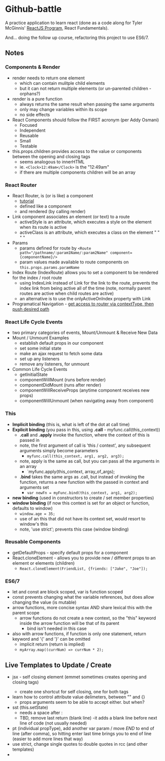 # Github-battle
A practice application to learn react (done as a code along for Tyler McGinnis' [ReactJS Program](http://www.reactjsprogram.com/), React Fundamentals).

And... doing the follow up course, refactoring this project to use ES6/7.


## Notes
### Components & Render
* render needs to return one element
    * which can contain mulitple child elements
    * but it can not return multiple elements (or un-parented children - orphans?)
* render is a pure function
    * always returns the same result when passing the same arguments
    * only may change variables within its scope
    * no side effects
* React Components should follow the FIRST acronym (per Addy Osmani)
    * Focused
    * Independent
    * Reusable
    * Small
    * Testable
* this.props.children provides access to the value or components between the opening and closing tags
    * seems analogous to innerHTML
    * ie. `<Clock>12:49am</Clock>`  is the "12:49am"
    * if there are multiple components children will be an array

### React Router
* React Router, is (or is like) a component
    * [tutorial](https://github.com/reactjs/react-router-tutorial/tree/master/lessons)
    * defined like a component
    * and rendered (by calling render)
* Link component associates an element (or text) to a route
    * activeStyle is an attribute, which executes a style on the element when its route is active
    * activeClass is an attribute, which executes a class on the element " " " "
* Params
    * params defined for route by `<Route path="/pathname/:param1Name/:param2Name" component={componentName}/>`
    * param values made available to route components on `this.props.params.paramName`
* Index Route (IndexRoute) allows you to set a component to be rendered for the index / root route
    * using IndexLink instead of Link for the link to the route, prevents the index link from being active all of the time (note, normally parent routes are active when child routes are active)
    * an alternative is to use the onlyActiveOnIndex property with Link
* Programatical Navigation - [get access to router via contextType, then push desired path](https://github.com/reactjs/react-router-tutorial/tree/master/lessons/12-navigating)
    
### React Life Cycle Events
* two primary categories of events, Mount/Unmount & Receive New Data
* Mount / Unmount Examples
    * establish default props in our component
    * set some initial state
    * make an ajax request to fetch some data
    * set up any listeners
    * remove any listeners, for unmount
* Common Life Cycle Events
    * getInitialState
    * componentWillMount  (runs before render)
    * componentDidMount   (runs after render)
    * componentWillReceiveProps (anytime component receives new props)
    * componentWillUnmount (when navigating away from component)
    
### This
* __Implicit binding__ (this is, what is left of the dot at call time)
* __Explicit binding__ (you pass in this, using __.call__ - myfunc.call(this_context))
    * __.call__ and __.apply__ invoke the function, where the context of this is passed in 
    * note, the first argument of call is 'this / context', any subsequent arguments simply become parameters
        * `myfunc.call(this_context, arg1, arg2, arg3);`
    * note, apply is the same as call, but you can pass all the arguments in an array
        * `myfunc.apply(this_context, array_of_args);
    * __.bind__ takes the same args as .call, but instead of invoking the function, returns a new function with the passed in context and arguments set
        * `var newFn = myFunc.bind(this_context, arg1, arg2);`
* __new binding__ (used in constructors to create / set member properties)
* __window binding__ (if now this context is set for an object or function, defaults to window)
    * `window.age = 35;`
    * use of an this that did not have its context set, would resort to window's this
    * note, 'use strict'; prevents this case (window binding)
  
### Reusable Components
* getDefaultProps - specify default props for a component
* React.cloneElement - allows you to provide new / different props to an element or elements (children)
    * `React.cloneElement(FriendList, {friends: ["Jake", "Joe"]);`
  
### ES6/7
* let and const are block scoped, var is function scoped
* const prevents changing what the variable references, but does allow changing the value (is mutable)
* arrow functions, more concise syntax AND share lexical this with the parent scope
    * arrow functions do not create a new context, so the "this" keyword inside the arrow function will be that of its parent
        * bind isn't needed in this case
* also with arrow functions, if function is only one statement, return keyword and '{' and '}' can be omitted
    * implicit return (return is implied)
    * `myArray.map((currNum) => currNum * 2);`

## Live Templates to Update / Create
* jsx - self closing element   <Compo
nent /> (emmet sometimes creates opening and closing tags)
    * create one shortcut for self closing, one for both tags
* learn how to control attribute value delimeters, between ""  and {}
    * props arguments seem to be able to accept either. but when?
* sst (this.setState)
    * needs a space after :
    * TBD, remove last return (blank line) -it adds a blank line before next line of code (not usually needed)
* pt (individual propType), add another var param / move $END$ to end of line (after comma), so hitting enter last time brings you to end of line (easier to add more lines that way)
* use strict, change single quotes to double quotes in rcc (and other templates)
* 